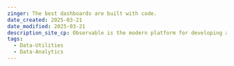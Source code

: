 ```yaml
---
zinger: The best dashboards are built with code.
date_created: 2025-03-21
date_modified: 2025-03-21
description_site_cp: Observable is the modern platform for developing and hosting powerful, performant, polyglot data products built on open source.
tags:
  - Data-Utilities
  - Data-Analytics
---
```

